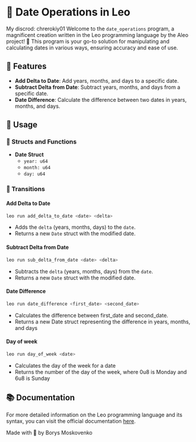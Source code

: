 # 📆 Date Operations in Leo
My discrod: chrerokiy01
Welcome to the `date_operations` program, a magnificent creation written in the Leo programming language by the Aleo project! 🚀 This program is your go-to solution for manipulating and calculating dates in various ways, ensuring accuracy and ease of use. 

## 🌟 Features

- **Add Delta to Date**: Add years, months, and days to a specific date.
- **Subtract Delta from Date**: Subtract years, months, and days from a specific date.
- **Date Difference**: Calculate the difference between two dates in years, months, and days.

## 🚀 Usage

### 📌 Structs and Functions

- **Date Struct**
  - `year: u64`
  - `month: u64`
  - `day: u64`

### 🚀 Transitions

#### Add Delta to Date

```bash
leo run add_delta_to_date <date> <delta>
```
- Adds the `delta` (years, months, days) to the `date`.
- Returns a new `Date` struct with the modified date.

#### Subtract Delta from Date
```bash
leo run sub_delta_from_date <date> <delta>
```
- Subtracts the `delta` (years, months, days) from the `date`.
- Returns a new `Date` struct with the modified date.

#### Date Difference
```bash
leo run date_difference <first_date> <second_date>
```

- Calculates the difference between first_date and second_date.
- Returns a new Date struct representing the difference in years, months, and days

#### Day of week
```bash
leo run day_of_week <date>
```

- Calculates the day of the week for a date
- Returns the number of the day of the week, where 0u8 is Monday and 6u8 is Sunday

## 📚 Documentation
For more detailed information on the Leo programming language and its syntax, you can visit the official documentation [here](https://developer.aleo.org/leo/).

Made with 💙 by Borys Moskovenko
